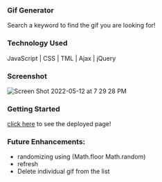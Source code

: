 ### Gif Generator
Search a keyword to find the gif you are looking for!

### Technology Used
JavaScript | CSS | TML | Ajax | jQuery

### Screenshot
![Screen Shot 2022-05-12 at 7 29 28 PM](https://user-images.githubusercontent.com/85471095/168187903-705e2fd5-92d2-4258-8c36-3a90ab6bf378.png)

### Getting Started

[click here](https://main--astonishing-dieffenbachia-49841b.netlify.app/) to see the deployed page!

### Future Enhancements:
 * randomizing using (Math.floor Math.random)
 * refresh
 * Delete individual gif from the list